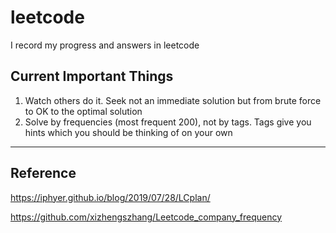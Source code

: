 # leetcode
I record my progress and answers in leetcode

## Current Important Things
1. Watch others do it. Seek not an immediate solution but from brute force to OK to the optimal solution
2. Solve by frequencies (most frequent 200), not by tags. Tags give you hints which you should be thinking of on your own

-----

## Reference
https://iphyer.github.io/blog/2019/07/28/LCplan/

https://github.com/xizhengszhang/Leetcode_company_frequency
